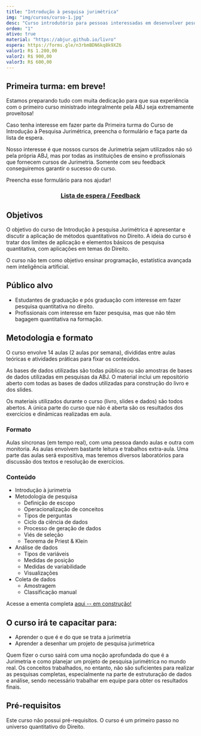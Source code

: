 ```yaml
---
title: "Introdução à pesquisa jurimétrica"
img: "img/cursos/curso-1.jpg"
desc: "Curso introdutório para pessoas interessadas em desenvolver pesquisas jurimétricas."
ordem: "1"
ativo: true
material: "https://abjur.github.io/livro"
espera: https://forms.gle/n3rbmBDN6kq8k9XZ6
valor1: R$ 1.200,00
valor2: R$ 900,00
valor3: R$ 600,00
---
```


## Primeira turma: em breve!


Estamos preparando tudo com muita dedicação para que sua experiência com o primeiro curso ministrado integralmente pela ABJ seja extremamente proveitosa!

Caso tenha interesse em fazer parte da Primeira turma do Curso de Introdução à Pesquisa Jurimétrica, preencha o formulário e faça parte da lista de espera.

Nosso interesse é que nossos cursos de Jurimetria sejam utilizados não só pela própria ABJ, mas por todas as instituições de ensino e profissionais que fornecem cursos de Jurimetria. Somente com seu feedback conseguiremos garantir o sucesso do curso.

Preencha esse formulário para nos ajudar!

<div align="center">
<h3><a href="https://forms.gle/n3rbmBDN6kq8k9XZ6" target="_blank">Lista de espera / Feedback</a></h3>
</div>

## Objetivos

O objetivo do curso de Introdução à pesquisa Jurimétrica é apresentar e discutir a aplicação de métodos quantitativos no Direito. A ideia do curso é tratar dos limites de aplicação e elementos básicos de pesquisa quantitativa, com aplicações em temas do Direito.

O curso não tem como objetivo ensinar programação, estatística avançada nem inteligência artificial.

## Público alvo

- Estudantes de graduação e pós graduação com interesse em fazer pesquisa quantitativa no direito.
- Profissionais com interesse em fazer pesquisa, mas que não têm bagagem quantitativa na formação.

## Metodologia e formato

O curso envolve 14 aulas (2 aulas por semana), divididas entre aulas teóricas e atividades práticas para fixar os conteúdos.

As bases de dados utilizadas são todas públicas ou são amostras de bases de dados utilizadas em pesquisas da ABJ. O material inclui um repositório aberto com todas as bases de dados utilizadas para construção do livro e dos slides.

Os materiais utilizados durante o curso (livro, slides e dados) são todos abertos. A única parte do curso que não é aberta são os resultados dos exercícios e dinâmicas realizadas em aula.

### Formato

Aulas síncronas (em tempo real), com uma pessoa dando aulas e outra com monitoria. As aulas envolvem bastante leitura e trabalhos extra-aula. Uma parte das aulas será expositiva, mas teremos diversos laboratórios para discussão dos textos e resolução de exercícios.

### Conteúdo

- Introdução à jurimetria
- Metodologia de pesquisa
    - Definição de escopo
    - Operacionalização de conceitos
    - Tipos de perguntas
    - Ciclo da ciência de dados
    - Processo de geração de dados
    - Viés de seleção
    - Teorema de Priest & Klein
- Análise de dados
    - Tipos de variáveis
    - Medidas de posição
    - Medidas de variabilidade
    - Visualizações
- Coleta de dados
    - Amostragem
    - Classificação manual

Acesse a ementa completa <a href="https://docs.google.com/document/d/1pHF1qUjupkkPQYrHgySC1y3qyVKoERETdDbs1t_Aruc/edit?usp=sharing" target="_blank">aqui -- em construção!</a>

## O curso irá te capacitar para:

- Aprender o que é e do que se trata a jurimetria
- Aprender a desenhar um projeto de pesquisa jurimetrica

Quem fizer o curso sairá com uma noção aprofundada do que é a Jurimetria e como planejar um projeto de pesquisa jurimétrica no mundo real. Os conceitos trabalhados, no entanto, não são suficientes para realizar as pesquisas completas, especialmente na parte de estruturação de dados e análise, sendo necessário trabalhar em equipe para obter os resultados finais.

## Pré-requisitos

Este curso não possui pré-requisitos. O curso é um primeiro passo no universo quantitativo do Direito.

